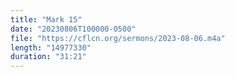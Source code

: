 ```yaml
---
title: "Mark 15"
date: "20230806T100000-0500"
file: "https://cflcn.org/sermons/2023-08-06.m4a"
length: "14977330"
duration: "31:21"
---
```

